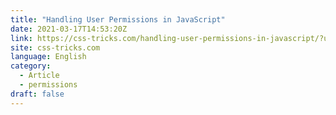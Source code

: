 ```yaml
---
title: "Handling User Permissions in JavaScript"
date: 2021-03-17T14:53:20Z
link: https://css-tricks.com/handling-user-permissions-in-javascript/?utm_medium=RSS&utm_source=news.12bit.vn
site: css-tricks.com
language: English
category:
  - Article
  - permissions
draft: false
---
```


